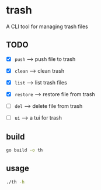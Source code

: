 # trash
A CLI tool for managing trash files 

## TODO
- [x] ```push``` --> push file to trash
- [x] ```clean``` --> clean trash
- [x] ```list``` --> list trash files
- [x] ```restore``` --> restore file from trash
- [ ] ```del``` --> delete file from trash
- [ ] ```ui``` --> a tui for trash


## build
```bash
go build -o th 
```

## usage
```bash
./th -h
```
